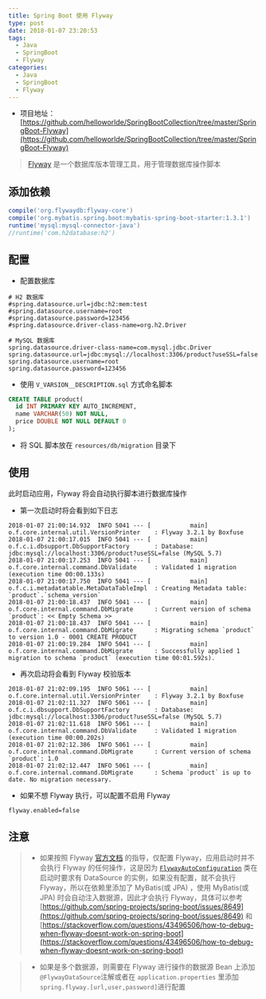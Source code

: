 ```yaml
---
title: Spring Boot 使用 Flyway
type: post
date: 2018-01-07 23:20:53
tags:
  - Java
  - SpringBoot
  - Flyway
categories:
  - Java
  - SpringBoot
  - Flyway
---
```


- 项目地址：[https://github.com/helloworlde/SpringBootCollection/tree/master/SpringBoot-Flyway](https://github.com/helloworlde/SpringBootCollection/tree/master/SpringBoot-Flyway)

> [Flyway](https://flywaydb.org) 是一个数据库版本管理工具，用于管理数据库操作脚本

## 添加依赖

```groovy
compile('org.flywaydb:flyway-core')
compile('org.mybatis.spring.boot:mybatis-spring-boot-starter:1.3.1')
runtime('mysql:mysql-connector-java')
//runtime('com.h2database:h2')
```

## 配置

- 配置数据库

```properties
# H2 数据库
#spring.datasource.url=jdbc:h2:mem:test
#spring.datasource.username=root
#spring.datasource.password=123456
#spring.datasource.driver-class-name=org.h2.Driver

# MySQL 数据库
spring.datasource.driver-class-name=com.mysql.jdbc.Driver
spring.datasource.url=jdbc:mysql://localhost:3306/product?useSSL=false
spring.datasource.username=root
spring.datasource.password=123456
```

- 使用 `V_VARSION__DESCRIPTION.sql` 方式命名脚本

```sql
CREATE TABLE product(
  id INT PRIMARY KEY AUTO_INCREMENT,
  name VARCHAR(50) NOT NULL,
  price DOUBLE NOT NULL DEFAULT 0
);
```

- 将 SQL 脚本放在 `resources/db/migration` 目录下

## 使用

此时启动应用，Flyway 将会自动执行脚本进行数据库操作

- 第一次启动时将会看到如下日志

```
2018-01-07 21:00:14.932  INFO 5041 --- [           main] o.f.core.internal.util.VersionPrinter    : Flyway 3.2.1 by Boxfuse
2018-01-07 21:00:17.015  INFO 5041 --- [           main] o.f.c.i.dbsupport.DbSupportFactory       : Database: jdbc:mysql://localhost:3306/product?useSSL=false (MySQL 5.7)
2018-01-07 21:00:17.253  INFO 5041 --- [           main] o.f.core.internal.command.DbValidate     : Validated 1 migration (execution time 00:00.133s)
2018-01-07 21:00:17.750  INFO 5041 --- [           main] o.f.c.i.metadatatable.MetaDataTableImpl  : Creating Metadata table: `product`.`schema_version`
2018-01-07 21:00:18.437  INFO 5041 --- [           main] o.f.core.internal.command.DbMigrate      : Current version of schema `product`: << Empty Schema >>
2018-01-07 21:00:18.437  INFO 5041 --- [           main] o.f.core.internal.command.DbMigrate      : Migrating schema `product` to version 1.0 - 0001 CREATE PRODUCT
2018-01-07 21:00:19.284  INFO 5041 --- [           main] o.f.core.internal.command.DbMigrate      : Successfully applied 1 migration to schema `product` (execution time 00:01.592s).

```

- 再次启动将会看到 Flyway 校验版本

```
2018-01-07 21:02:09.195  INFO 5061 --- [           main] o.f.core.internal.util.VersionPrinter    : Flyway 3.2.1 by Boxfuse
2018-01-07 21:02:11.327  INFO 5061 --- [           main] o.f.c.i.dbsupport.DbSupportFactory       : Database: jdbc:mysql://localhost:3306/product?useSSL=false (MySQL 5.7)
2018-01-07 21:02:11.618  INFO 5061 --- [           main] o.f.core.internal.command.DbValidate     : Validated 1 migration (execution time 00:00.202s)
2018-01-07 21:02:12.386  INFO 5061 --- [           main] o.f.core.internal.command.DbMigrate      : Current version of schema `product`: 1.0
2018-01-07 21:02:12.447  INFO 5061 --- [           main] o.f.core.internal.command.DbMigrate      : Schema `product` is up to date. No migration necessary.

```

- 如果不想 Flyway 执行，可以配置不启用 Flyway

```properties
flyway.enabled=false
```

## 注意

> - 如果按照 Flyway [官方文档](https://flywaydb.org/documentation/plugins/springboot) 的指导，仅配置 Flyway，应用启动时并不会执行 Flyway 的任何操作，这是因为 [`FlywayAutoConfiguration`](https://docs.spring.io/spring-boot/docs/1.4.x/api/org/springframework/boot/autoconfigure/flyway/FlywayAutoConfiguration.html) 类在启动时要求有 DataSource 的实例，如果没有配置，就不会执行 Flyway，所以在依赖里添加了 MyBatis(或 JPA) ，使用 MyBatis(或 JPA) 时会自动注入数据源，因此才会执行 Flyway，具体可以参考[https://github.com/spring-projects/spring-boot/issues/8649](https://github.com/spring-projects/spring-boot/issues/8649) 和 [https://stackoverflow.com/questions/43496506/how-to-debug-when-flyway-doesnt-work-on-spring-boot](https://stackoverflow.com/questions/43496506/how-to-debug-when-flyway-doesnt-work-on-spring-boot)

> - 如果是多个数据源，则需要在 Flyway 进行操作的数据源 Bean 上添加 `@FlywayDataSource`注解或者在 `application.properties` 里添加 `spring.flyway.[url,user,password]`进行配置
